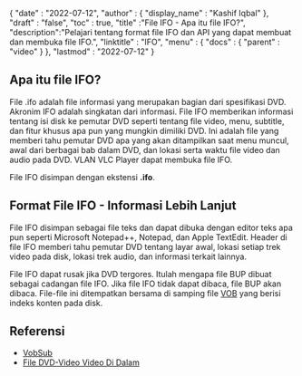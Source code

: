 {
  "date" : "2022-07-12",
  "author" : {
    "display_name" : "Kashif Iqbal"
},
  "draft" : "false",
  "toc" : true,
  "title" :"File IFO - Apa itu file IFO?",
  "description":"Pelajari tentang format file IFO dan API yang dapat membuat dan membuka file IFO.",
  "linktitle" : "IFO",
  "menu" : {
    "docs" : {
      "parent" : "video"
}
},
  "lastmod" : "2022-07-12"
}

## Apa itu file IFO?

File .ifo adalah file informasi yang merupakan bagian dari spesifikasi DVD. Akronim IFO adalah singkatan dari informasi. File IFO memberikan informasi tentang isi disk ke pemutar DVD seperti tentang file video, menu, subtitle, dan fitur khusus apa pun yang mungkin dimiliki DVD. Ini adalah file yang memberi tahu pemutar DVD apa yang akan ditampilkan saat menu muncul, awal dari berbagai bab dalam DVD, dan lokasi serta waktu file video dan audio pada DVD. VLAN VLC Player dapat membuka file IFO.

File IFO disimpan dengan ekstensi **.ifo**.

## Format File IFO - Informasi Lebih Lanjut

File IFO disimpan sebagai file teks dan dapat dibuka dengan editor teks apa pun seperti Microsoft Notepad++, Notepad, dan Apple TextEdit. Header di file IFO memberi tahu pemutar DVD tentang layar awal, lokasi setiap trek video pada disk, lokasi trek audio, dan informasi terkait lainnya.

File IFO dapat rusak jika DVD tergores. Itulah mengapa file BUP dibuat sebagai cadangan file IFO. Jika file IFO tidak dapat dibaca, file BUP akan dibaca. File-file ini ditempatkan bersama di samping file [VOB](/video/vob/) yang berisi indeks konten pada disk.

## Referensi

* [VobSub](https://www.videohelp.com/software/VobSub)
* [File DVD-Video Video Di Dalam](https://en.wikibooks.org/wiki/Inside_DVD-Video/IFO_Files)

